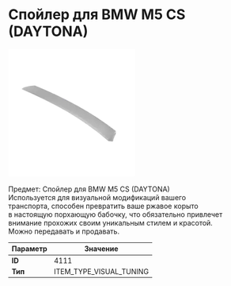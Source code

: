 # Спойлер для BMW M5 CS (DAYTONA)

![Item Image](../img/4111.webp?raw=true)

Предмет: Спойлер для BMW M5 CS (DAYTONA)<br>Используется для визуальной модификаций вашего<br>транспорта, способен превратить ваше ржавое корыто<br>в настоящую порхающую бабочку, что обязательно привлечет<br>внимание прохожих своим уникальным стилем и красотой.<br>Можно передавать и продавать.


| Параметр | Значение |
|----------|----------|
| **ID** | 4111 |
| **Тип** | ITEM_TYPE_VISUAL_TUNING |

